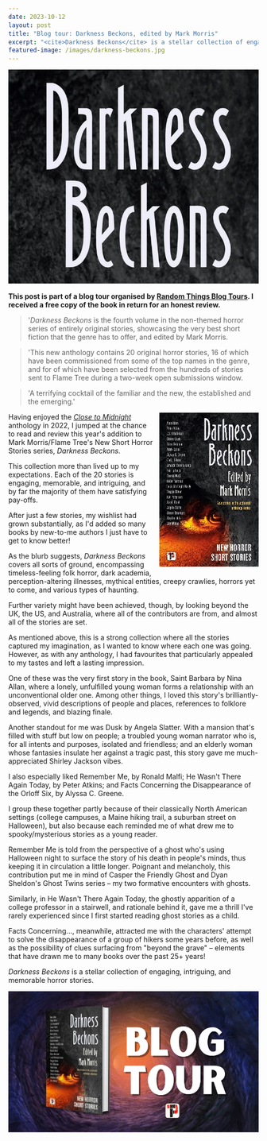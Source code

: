 ```yaml
---
date: 2023-10-12
layout: post
title: "Blog tour: Darkness Beckons, edited by Mark Morris"
excerpt: "<cite>Darkness Beckons</cite> is a stellar collection of engaging, intriguing, and memorable horror stories."
featured-image: /images/darkness-beckons.jpg
---
```


![Darkness Beckons](/images/darkness-beckons.jpg)

**This post is part of a blog tour organised by [Random Things Blog Tours](http://randomthingsthroughmyletterbox.blogspot.com/p/services-to-publishers-authors-blog.html). I received a free copy of the book in return for an honest review.**

> '<cite>Darkness Beckons</cite> is the fourth volume in the non-themed horror series of entirely original stories, showcasing the very best short fiction that the genre has to offer, and edited by Mark Morris.

> 'This new anthology contains 20 original horror stories, 16 of which have been commissioned from some of the top names in the genre, and for of which have been selected from the hundreds of stories sent to Flame Tree during a two-week open submissions window.

> 'A terrifying cocktail of the familiar and the new, the established and the emerging.'

<img src="/images/darkness-beckons-200.jpg" alt="Darkness Beckons" style="float: right; margin-bottom: 10px; margin-left: 10px;">

Having enjoyed the [<cite>Close to Midnight</cite>](/blog-close-to-midnight/) anthology in 2022, I jumped at the chance to read and review this year's addition to Mark Morris/Flame Tree's New Short Horror Stories series, <cite>Darkness Beckons</cite>.

This collection more than lived up to my expectations. Each of the 20 stories is engaging, memorable, and intriguing, and by far the majority of them have satisfying pay-offs.

After just a few stories, my wishlist had grown substantially, as I'd added so many books by new-to-me authors I just have to get to know better!

As the blurb suggests, <cite>Darkness Beckons</cite> covers all sorts of ground, encompassing timeless-feeling folk horror, dark academia, perception-altering illnesses, mythical entities, creepy crawlies, horrors yet to come, and various types of haunting.

Further variety might have been achieved, though, by looking beyond the UK, the US, and Australia, where all of the contributors are from, and almost all of the stories are set.

As mentioned above, this is a strong collection where all the stories captured my imagination, as I wanted to know where each one was going. However, as with any anthology, I had favourites that particularly appealed to my tastes and left a lasting impression.

One of these was the very first story in the book, Saint Barbara by Nina Allan, where a lonely, unfulfilled young woman forms a relationship with an unconventional older one. Among other things, I loved this story's brilliantly-observed, vivid descriptions of people and places, references to folklore and legends, and blazing finale.

Another standout for me was Dusk by Angela Slatter. With a mansion that's filled with stuff but low on people; a troubled young woman narrator who is, for all intents and purposes, isolated and friendless; and an elderly woman whose fantasies insulate her against a tragic past, this story gave me much-appreciated Shirley Jackson vibes.

I also especially liked Remember Me, by Ronald Malfi; He Wasn't There Again Today, by Peter Atkins; and Facts Concerning the Disappearance of the Orloff Six, by Alyssa C. Greene.

I group these together partly because of their classically North American settings (college campuses, a Maine hiking trail, a suburban street on Halloween), but also because each reminded me of what drew me to spooky/mysterious stories as a young reader.

Remember Me is told from the perspective of a ghost who's using Halloween night to surface the story of his death in people's minds, thus keeping it in circulation a little longer. Poignant and melancholy, this contribution put me in mind of Casper the Friendly Ghost and Dyan Sheldon's Ghost Twins series &ndash; my two formative encounters with ghosts.

Similarly, in He Wasn't There Again Today, the ghostly apparition of a college professor in a stairwell, and rationale behind it, gave me a thrill I've rarely experienced since I first started reading ghost stories as a child.

Facts Concerning..., meanwhile, attracted me with the characters' attempt to solve the disappearance of a group of hikers some years before, as well as the possibility of clues surfacing from "beyond the grave" &ndash; elements that have drawn me to many books over the past 25+ years!

<cite>Darkness Beckons</cite> is a stellar collection of engaging, intriguing, and memorable horror stories.

![Darkness Beckons blog tour banner](/images/darkness-beckons-banner.jpg)